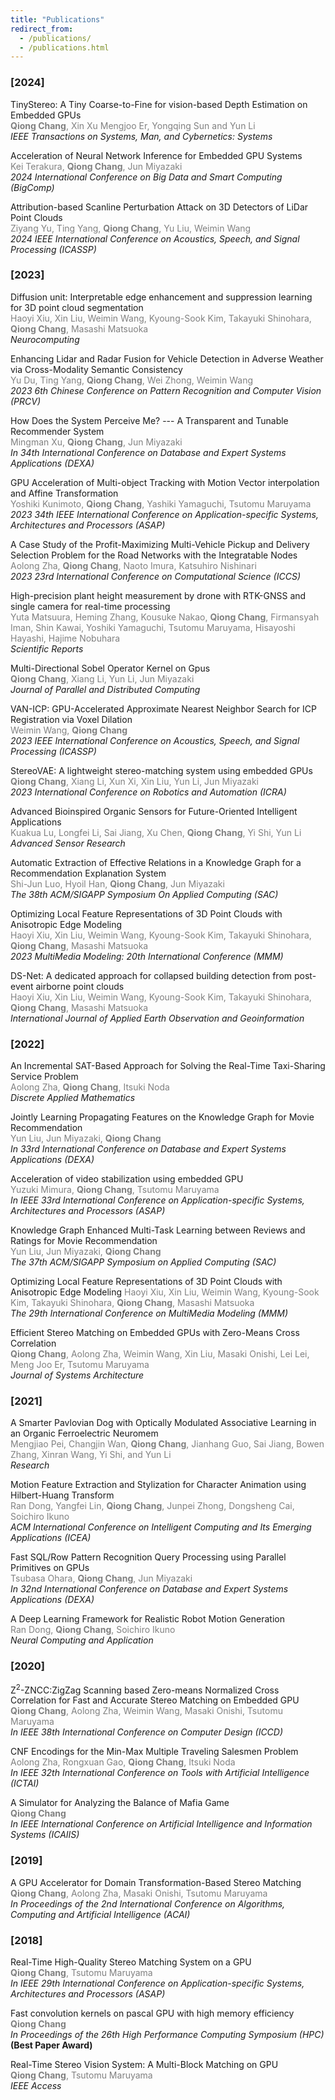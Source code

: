 ```yaml
---
title: "Publications"
redirect_from: 
  - /publications/
  - /publications.html
---
```

### [2024]
TinyStereo: A Tiny Coarse-to-Fine for vision-based Depth Estimation on Embedded GPUs<br />
<span style="color:gray">**Qiong Chang**, Xin Xu Mengjoo Er, Yongqing Sun and Yun Li</span><br />
_IEEE Transactions on Systems, Man, and Cybernetics: Systems_


Acceleration of Neural Network Inference for Embedded GPU Systems<br />
 <span style="color:gray">Kei Terakura, **Qiong Chang**, Jun Miyazaki</span><br />
_2024 International Conference on Big Data and Smart Computing (BigComp)_

Attribution-based Scanline Perturbation Attack on 3D Detectors of LiDar Point Clouds<br />
<span style="color:gray">Ziyang Yu, Ting Yang, **Qiong Chang**, Yu Liu, Weimin Wang</span><br />
_2024 IEEE International Conference on Acoustics, Speech, and Signal Processing (ICASSP)_


### [2023]
Diffusion unit: Interpretable edge enhancement and suppression learning for 3D point cloud segmentation<br />
<span style="color:gray">Haoyi Xiu, Xin Liu, Weimin Wang, Kyoung-Sook Kim, Takayuki Shinohara, **Qiong Chang**, Masashi Matsuoka</span><br />
_Neurocomputing_

Enhancing Lidar and Radar Fusion for Vehicle Detection in Adverse Weather via Cross-Modality Semantic Consistency<br />
<span style="color:gray">Yu Du, Ting Yang, **Qiong Chang**, Wei Zhong, Weimin Wang</span><br />
_2023 6th Chinese Conference on Pattern Recognition and Computer Vision (PRCV)_

How Does the System Perceive Me? --- A Transparent and Tunable Recommender System<br />
<span style="color:gray">Mingman Xu, **Qiong Chang**, Jun Miyazaki</span><br />
_In 34th International Conference on Database and Expert Systems Applications (DEXA)_

GPU Acceleration of Multi-object Tracking with Motion Vector interpolation and Affine Transformation<br />
<span style="color:gray">Yoshiki Kunimoto, **Qiong Chang**, Yashiki Yamaguchi, Tsutomu Maruyama</span><br />
_2023 34th IEEE International Conference on Application-specific Systems, Architectures and Processors (ASAP)_

A Case Study of the Profit-Maximizing Multi-Vehicle Pickup and Delivery Selection Problem for the Road Networks with the Integratable Nodes<br />
<span style="color:gray">Aolong Zha, **Qiong Chang**, Naoto Imura, Katsuhiro Nishinari</span><br />
_2023 23rd International Conference on Computational Science (ICCS)_

High-precision plant height measurement by drone with RTK-GNSS and single camera for real-time processing<br />
<span style="color:gray">Yuta Matsuura, Heming Zhang, Kousuke Nakao, **Qiong Chang**, Firmansyah Iman, Shin Kawai, Yoshiki Yamaguchi, Tsutomu Maruyama, Hisayoshi Hayashi, Hajime Nobuhara</span><br />
_Scientific Reports_

Multi-Directional Sobel Operator Kernel on Gpus<br />
<span style="color:gray">**Qiong Chang**, Xiang Li, Yun Li, Jun Miyazaki</span><br />
_Journal of Parallel and Distributed Computing_

VAN-ICP: GPU-Accelerated Approximate Nearest Neighbor Search for ICP Registration via Voxel Dilation<br />
<span style="color:gray">Weimin Wang, **Qiong Chang**</span><br />
_2023 IEEE International Conference on Acoustics, Speech, and Signal Processing (ICASSP)_

StereoVAE: A lightweight stereo-matching system using embedded GPUs<br />
<span style="color:gray">**Qiong Chang**, Xiang Li, Xun Xi, Xin Liu, Yun Li, Jun Miyazaki</span><br />
_2023 International Conference on Robotics and Automation (ICRA)_

Advanced Bioinspired Organic Sensors for Future-Oriented Intelligent Applications<br />
<span style="color:gray">Kuakua Lu, Longfei Li, Sai Jiang, Xu Chen, **Qiong Chang**, Yi Shi, Yun Li</span><br />
_Advanced Sensor Research_

Automatic Extraction of Effective Relations in a Knowledge Graph for a Recommendation Explanation System<br />
<span style="color:gray">Shi-Jun Luo, Hyoil Han, **Qiong Chang**, Jun Miyazaki</span><br />
_The 38th ACM/SIGAPP Symposium On Applied Computing (SAC)_

Optimizing Local Feature Representations of 3D Point Clouds with Anisotropic Edge Modeling<br />
<span style="color:gray">Haoyi Xiu, Xin Liu, Weimin Wang, Kyoung-Sook Kim, Takayuki Shinohara, **Qiong Chang**, Masashi Matsuoka</span><br />
_2023 MultiMedia Modeling: 20th International Conference (MMM)_

DS-Net: A dedicated approach for collapsed building detection from post-event airborne point clouds<br />
<span style="color:gray">Haoyi Xiu, Xin Liu, Weimin Wang, Kyoung-Sook Kim, Takayuki Shinohara, **Qiong Chang**, Masashi Matsuoka</span><br />
_International Journal of Applied Earth Observation and Geoinformation_

### [2022]
An Incremental SAT-Based Approach for Solving the Real-Time Taxi-Sharing Service Problem<br />
<span style="color:gray">Aolong Zha, **Qiong Chang**, Itsuki Noda</span><br />
_Discrete Applied Mathematics_


Jointly Learning Propagating Features on the Knowledge Graph for Movie Recommendation<br />
<span style="color:gray">Yun Liu, Jun Miyazaki, **Qiong Chang**</span><br />
_In 33rd International Conference on Database and Expert Systems Applications (DEXA)_

Acceleration of video stabilization using embedded GPU<br />
<span style="color:gray">Yuzuki Mimura, **Qiong Chang**, Tsutomu Maruyama</span><br />
_In IEEE 33rd International Conference on Application-specific Systems, Architectures and Processors (ASAP)_

Knowledge Graph Enhanced Multi-Task Learning between Reviews and Ratings for Movie Recommendation<br />
<span style="color:gray">Yun Liu, Jun Miyazaki, **Qiong Chang**</span><br />
_The 37th ACM/SIGAPP Symposium on Applied Computing (SAC)_

Optimizing Local Feature Representations of 3D Point Clouds with Anisotropic Edge Modeling
<span style="color:gray">Haoyi Xiu, Xin Liu, Weimin Wang, Kyoung-Sook Kim, Takayuki Shinohara, **Qiong Chang**, Masashi Matsuoka</span><br />
_The 29th International Conference on MultiMedia Modeling (MMM)_

Efficient Stereo Matching on Embedded GPUs with Zero-Means Cross Correlation <br />
<span style="color:gray">**Qiong Chang**, Aolong Zha, Weimin Wang, Xin Liu, Masaki Onishi, Lei Lei, Meng Joo Er, Tsutomu Maruyama</span><br />
_Journal of Systems Architecture_

### [2021]
A Smarter Pavlovian Dog with Optically Modulated Associative Learning in an Organic Ferroelectric Neuromem<br />
<span style="color:gray">Mengjiao Pei, Changjin Wan, **Qiong Chang**, Jianhang Guo, Sai Jiang, Bowen Zhang, Xinran Wang, Yi Shi, and Yun Li</span><br /> 
_Research_


Motion Feature Extraction and Stylization for Character Animation using Hilbert-Huang Transform<br />
<span style="color:gray">Ran Dong, Yangfei Lin, **Qiong Chang**, Junpei Zhong, Dongsheng Cai, Soichiro Ikuno</span><br />
_ACM International Conference on Intelligent Computing and Its Emerging Applications (ICEA)_


Fast SQL/Row Pattern Recognition Query Processing using Parallel Primitives on GPUs<br /> 
<span style="color:gray">Tsubasa Ohara, **Qiong Chang**, Jun Miyazaki</span><br /> 
_In 32nd International Conference on Database and Expert Systems Applications (DEXA)_

A Deep Learning Framework for Realistic Robot Motion Generation<br />
<span style="color:gray">Ran Dong, **Qiong Chang**, Soichiro Ikuno</span><br />
_Neural Computing and Application_

### [2020]
 
Z<sup>2</sup>-ZNCC:ZigZag Scanning based Zero-means Normalized Cross Correlation for Fast and Accurate Stereo Matching on Embedded GPU<br />
<span style="color:gray">**Qiong Chang**, Aolong Zha, Weimin Wang, Masaki Onishi, Tsutomu Maruyama</span><br /> 
  _In IEEE 38th International Conference on Computer Design (ICCD)_


CNF Encodings for the Min-Max Multiple Traveling Salesmen Problem<br />
<span style="color:gray">Aolong Zha, Rongxuan Gao, **Qiong Chang**, Itsuki Noda</span><br /> 
  _In IEEE 32th International Conference on Tools with Artificial Intelligence (ICTAI)_


A Simulator for Analyzing the Balance of Mafia Game<br />
<span style="color:gray">**Qiong Chang**</span><br /> 
  _In IEEE International Conference on Artificial Intelligence and Information Systems (ICAIIS)_

### [2019]

A GPU Accelerator for Domain Transformation-Based Stereo Matching<br />
<span style="color:gray">**Qiong Chang**, Aolong Zha, Masaki Onishi, Tsutomu Maruyama</span><br /> 
  _In Proceedings of the 2nd International Conference on Algorithms, Computing and Artificial Intelligence (ACAI)_


### [2018]


Real-Time High-Quality Stereo Matching System on a GPU<br />
<span style="color:gray">**Qiong Chang**, Tsutomu Maruyama</span><br /> 
  _In IEEE 29th International Conference on Application-specific Systems, Architectures and Processors (ASAP)_


Fast convolution kernels on pascal GPU with high memory efficiency<br />
<span style="color:gray">**Qiong Chang**</span><br /> 
  _In Proceedings of the 26th High Performance Computing Symposium (HPC)_ **(Best Paper Award)**

Real-Time Stereo Vision System: A Multi-Block Matching on GPU<br />
<span style="color:gray">**Qiong Chang**, Tsutomu Maruyama</span><br /> 
  _IEEE Access_

